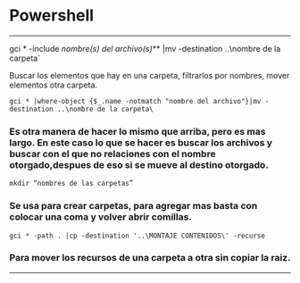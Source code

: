 # Powershell

---

 gci * -include *nombre(s) del archivo(s)*** |mv -destination ..\nombre de la carpeta\`

 Buscar los elementos que hay en una carpeta, filtrarlos por nombres, mover elementos otra carpeta.

 `gci * |where-object {$_.name -notmatch "nombre del archivo"}|mv -destination ..\nombre de la carpeta\`

### Es otra manera de hacer lo mismo que arriba, pero es mas largo. En este caso lo que se hacer es buscar los archivos y buscar con el que no relaciones con el nombre otorgado,despues de eso si se mueve al destino otorgado.

 `mkdir “nombres de las carpetas”`

### Se usa para crear carpetas, para agregar mas basta con colocar una coma y volver abrir comillas.

 `gci * -path . |cp -destination '..\MONTAJE CONTENIDOS\' -recurse`

### Para mover los recursos de una carpeta a otra sin copiar la raiz.

---

